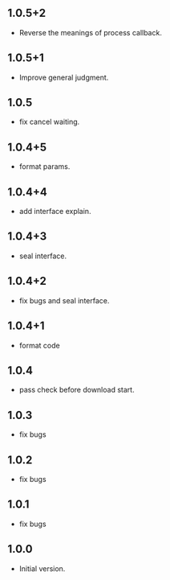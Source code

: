 ## 1.0.5+2
* Reverse the meanings of process callback.

## 1.0.5+1
* Improve general judgment.

## 1.0.5
* fix cancel waiting.

## 1.0.4+5
* format params.

## 1.0.4+4
* add interface explain.

## 1.0.4+3
* seal interface.

## 1.0.4+2
* fix bugs and seal interface.

## 1.0.4+1
* format code

## 1.0.4
* pass check before download start.

## 1.0.3
* fix bugs

## 1.0.2
* fix bugs

## 1.0.1
* fix bugs

## 1.0.0

- Initial version.
